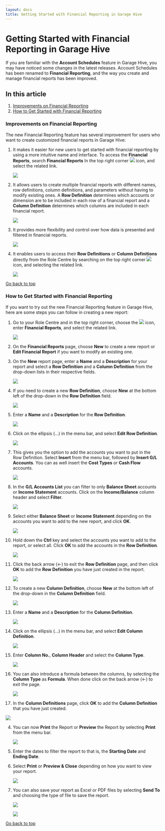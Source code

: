 ```yaml
---
layout: docs
title: Getting Started with Financial Reporting in Garage Hive
---
```


<a name="top"></a>

# Getting Started with Financial Reporting in Garage Hive
If you are familiar with the **Account Schedules** feature in Garage Hive, you may have noticed some changes in the latest releases. Account Schedules has been renamed to **Financial Reporting**, and the way you create and manage financial reports has been improved.

## In this article
1. [Improvements on Financial Reporting](#improvements-on-financial-reporting)
2. [How to Get Started with Financial Reporting](#how-to-get-started-with-financial-reporting)

### Improvements on Financial Reporting
The new Financial Reporting feature has several improvement for users who want to create customized financial reports in Garage Hive:
1. It makes it easier for new users to get started with financial reporting by using a more intuitive name and interface. To access the **Financial Reports**, search **Financial Reports** In the top right corner ![](media/search_icon.png) icon, and select the related link.

   ![](media/garagehive-financial-reports1.png)

2. It allows users to create multiple financial reports with different names, row definitions, column definitions, and parameters without having to modify existing ones. A **Row Definition** determines which accounts or dimension are to be included in each row of a financial report and a **Column Definition** determines which columns are included in each financial report.

   ![](media/garagehive-financial-reports2.png)

3. It provides more flexibility and control over how data is presented and filtered in financial reports.

   ![](media/garagehive-financial-reports3.png)

4. It enables users to access their **Row Definitions** or **Column Definitions** directly from the Role Centre by searching on the top right corner ![](media/search_icon.png) icon, and selecting the related link.

   ![](media/garagehive-financial-reports4.png)

[Go back to top](#top)

### How to Get Started with Financial Reporting
If you want to try out the new Financial Reporting feature in Garage Hive, here are some steps you can follow in creating a new report:

1. Go to your Role Centre and in the top right corner, choose the ![](media/search_icon.png) icon, enter **Financial Reports**, and select the related link.

   ![](media/garagehive-financial-reports1.png)

1. On the **Financial Reports** page, choose **New** to create a new report or **Edit Financial Report** if you want to modify an existing one.
1. On the **New** report page, enter a **Name** and a **Description** for your report and select a **Row Definition** and a **Column Definition** from the drop-down lists in their respective fields. 

    ![](media/garagehive-financial-reports6.png)

1. If you need to create a new **Row Definition**, choose **New** at the bottom left of the drop-down in the **Row Definition** field.

   ![](media/garagehive-financial-reports7.png)

1. Enter a **Name** and a **Description**  for the **Row Definition**.

   ![](media/garagehive-financial-reports8.png)

1. Click on the ellipsis (...) in the menu bar, and select **Edit Row Definition**.

   ![](media/garagehive-financial-reports9.png)

1. This gives you the option to add the accounts you want to put in the Row Definition. Select **Insert** from the menu bar, followed by **Insert G/L Accounts**. You can as well insert the **Cost Types** or **Cash Flow** accounts.

   ![](media/garagehive-financial-reports10.png)

1. In the **G/L Accounts List** you can filter to only **Balance Sheet** accounts or **Income Statement** accounts. Click on the **Income/Balance** column header and select **Filter**.

     ![](media/garagehive-financial-reports11.png) 

1. Select either **Balance Sheet** or **Income Statement** depending on the accounts you want to add to the new report, and click **OK**.

   ![](media/garagehive-financial-reports23.png) 

1. Hold down the **Ctrl** key and select the accounts you want to add to the report, or select all. Click **OK** to add the accounts in the **Row Definition**.

   ![](media/garagehive-financial-reports24.png)

1. Click the back arrow (&#8592;) to exit the **Row Definition** page, and then click **OK** to add the **Row Definition** you have just created in the report.

   ![](media/garagehive-financial-reports12.png)

1. To create a new **Column Definition**, choose **New** at the bottom left of the drop-down in the **Column Definition** field.

   ![](media/garagehive-financial-reports13.png)

1. Enter a **Name** and a **Description** for the **Column Definition**.

   ![](media/garagehive-financial-reports14.png)

1. Click on the ellipsis (...) in the menu bar, and select **Edit Column Definition**.

   ![](media/garagehive-financial-reports15.png)

1. Enter **Column No.**, **Column Header** and select the **Column Type**.

   ![](media/garagehive-financial-reports16.png)

2. You can also introduce a formula between the columns, by selecting the **Column Type** as **Formula**. When done click on the back arrow (&#8592;) to exit the page.

   ![](media/garagehive-financial-reports17.png)

3.  In the **Column Definitions** page, click **OK** to add the **Column Definition** that you have just created.

   ![](media/garagehive-financial-reports18.png)

4. You can now **Print** the Report or **Preview** the Report by selecting **Print** from the menu bar. 

   ![](media/garagehive-financial-reports19.png)

5. Enter the dates to filter the report to that is, the **Starting Date** and **Ending Date**.
6. Select **Print** or **Preview & Close** depending on how you want to view your report.

   ![](media/garagehive-financial-reports20.png)

7. You can also save your report as Excel or PDF files by selecting **Send To** and choosing the type of file to save the report.

   ![](media/garagehive-financial-reports21.png)

   ![](media/garagehive-financial-reports22.png)


[Go back to top](#top)

